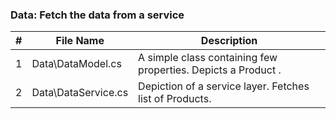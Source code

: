 

### Data: Fetch the data from a service

| # |File Name | Description 
| ---| ---  | ---           
| 1 | Data\DataModel.cs | A simple class containing few properties. Depicts a Product .
| 2 | Data\DataService.cs | Depiction of a service layer. Fetches list of Products.

